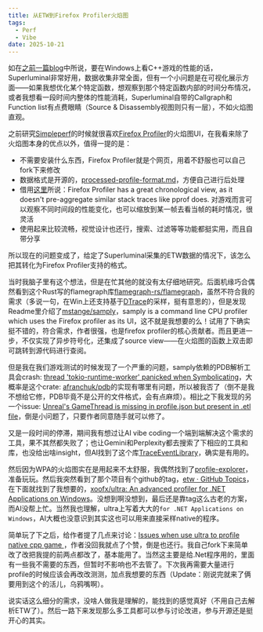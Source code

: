 ```yaml
---
title: 从ETW到Firefox Profiler火焰图
tags:
  - Perf
  - Vibe
date: 2025-10-21
---
```


如在[之前一篇blog](https://jsjtxietian.github.io/2025/09/24/unreal_tool/#Profiler)中所说，要在Windows上看C++游戏的性能的话，Superluminal非常好用，数据收集非常全面，但有一个小问题是在可视化展示方面——如果我想优化某个特定函数，想观察到那个特定函数内部的时间分布情况，或者我想看一段时间内整体的性能消耗，Superluminal自带的Callgraph和Function list有点费眼睛（Source & Disassembly视图则只有一层），不如火焰图直观。

之前研究[Simpleperf](https://jsjtxietian.github.io/2025/02/12/simpleperf/)的时候就很喜欢[Firefox Profiler](https://profiler.firefox.com/)的火焰图UI，在我看来除了火焰图本身的优点以外，值得一提的是：

* 不需要安装什么东西，Firefox Profiler就是个网页，用着不舒服也可以自己fork下来修改
* 数据格式是开源的，[processed-profile-format.md](https://github.com/firefox-devtools/profiler/blob/main/docs-developer/processed-profile-format.md)，方便自己进行后处理
* 借用[这里](https://android.googlesource.com/platform/system/extras/+/master/simpleperf/doc/view_the_profile.md#Firefox-Profiler-great-chronological-UI)所说：Firefox Profiler has a great chronological view, as it doesn't pre-aggregate similar stack traces like pprof does. 对游戏而言可以观察不同时间段的性能变化，也可以缩放到某一帧去看当帧的耗时情况，很灵活
* 使用起来比较流畅，视觉设计也还行，搜索、过滤等等功能都挺实用，而且自带分享

所以现在的问题变成了，给定了Superluminal采集的ETW数据的情况下，该怎么把其转化为Firefox Profiler支持的格式。

当时我脑子里有这个想法，但是在忙其他的就没有太仔细地研究。后面机缘巧合偶然看到这个Rust写的flamegraph库[flamegraph-rs/flamegraph](https://github.com/flamegraph-rs/flamegraph)，虽然不符合我的需求（多说一句，在Win上还支持基于[DTrace](https://learn.microsoft.com/en-us/windows-hardware/drivers/devtest/dtrace)的采样，挺有意思的），但是发现Readme里介绍了[mstange/samply](https://github.com/mstange/samply)，samply is a command line CPU profiler which uses the Firefox profiler as its UI，这不就是我想要的么！试用了下确实挺不错的，符合需求，作者很强，也是firefox profiler的核心贡献者。而且更进一步，不仅实现了异步符号化，还集成了source view——在火焰图的函数上双击即可跳转到源代码进行查阅。

但是我在我们游戏测试的时候发现了一个严重的问题，samply依赖的PDB解析工具会crash: [thread 'tokio-runtime-worker' panicked when Symbolicating](https://github.com/mstange/samply/issues/677)，大概率是这个crate: [afranchuk/pdb](https://github.com/afranchuk/pdb)的实现有哪里有问题，所以被我否了（倒不是我不想给它修，PDB毕竟不是公开的文件格式，会有点麻烦）。相比之下我发现的另一个issue: [Unreal's GameThread is missing in profile.json but present in .etl file](https://github.com/mstange/samply/issues/674)，倒是小问题了，只要作者同意随手就可以修了。

又是一段时间的停滞，期间我有想过让AI vibe coding一个端到端解决这个需求的工具，果不其然都失败了；也让Gemini和Perplexity都去搜索了下相应的工具和库，也没给出啥insight，但AI找到了这个库[TraceEventLibrary](https://github.com/microsoft/perfview/blob/main/documentation/TraceEvent/TraceEventLibrary.md)，确实是有用的。

然后因为WPA的火焰图实在是用起来不太舒服，我偶然找到了[profile-explorer](https://github.com/microsoft/profile-explorer)，准备玩玩。然后我突然看到了那个项目有个github的tag，[etw · GitHub Topics](https://github.com/topics/etw)，在下面就找到了我想要的，[xoofx/ultra: An advanced profiler for .NET Applications on Windows](https://github.com/xoofx/ultra)。没想到啊没想到，最后还是靠tag这么古老的方案，而AI没帮上忙。当然我也理解，ultra上写着大大的`for .NET Applications on Windows`，AI大概也没意识到其实这也可以用来直接采样native的程序。

简单玩了下之后，给作者提了几点来讨论：[Issues when use ultra to profile native cpp game ](https://github.com/xoofx/ultra/issues/24)，作者没回我就点了个赞，倒是也还行。我自己fork下来简单改了改把我提的前两点都改了，基本能用了。当然这主要是给.Net程序用的，里面有一些我不需要的东西，但暂时不影响也不去管了。下次我再需要大量进行profile的时候应该会再改改测测，加点我想要的东西（Update：刚说完就来了俩要用到这个的活儿，乌鸦嘴啊）。

说实话这么细分的需求，没啥人做我是理解的，能找到的感觉真好（不用自己去解析ETW了）。然后一路下来发现那么多工具都可以参与讨论改进，参与开源还是挺开心的其实。





